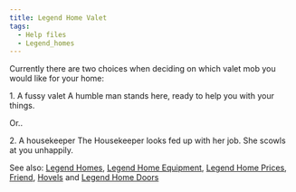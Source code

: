 ```yaml
---
title: Legend Home Valet
tags:
  - Help files
  - Legend_homes
---
```

Currently there are two choices when deciding on which valet mob you
would like for your home:

1\. A fussy valet A humble man stands here, ready to help you with your
things.

Or..

2\. A housekeeper The Housekeeper looks fed up with her job. She scowls
at you unhappily.

See also: [Legend Homes](Legend_Homes "wikilink"), [Legend Home
Equipment](Legend_Home_Equipment "wikilink"), [Legend Home
Prices](Legend_Home_Prices "wikilink"), [Friend](Friend "wikilink"),
[Hovels](Hovels "wikilink") and [Legend Home
Doors](Legend_Home_Doors "wikilink")
